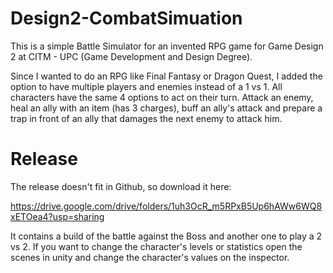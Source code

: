 # Design2-CombatSimuation

This is a simple Battle Simulator for an invented RPG game for Game Design 2 at CITM - UPC (Game Development and Design Degree).

Since I wanted to do an RPG like Final Fantasy or Dragon Quest, I added the option to have multiple players and enemies instead of a 1 vs 1. All characters have the same 4 options to act on their turn. Attack an enemy, heal an ally with an item (has 3 charges), buff an ally's attack and prepare a trap in front of an ally that damages the next enemy to attack him.  


# Release

The release doesn't fit in Github, so download it here:

https://drive.google.com/drive/folders/1uh3OcR_m5RPxB5Up6hAWw6WQ8xETOea4?usp=sharing

It contains a build of the battle against the Boss and another one to play a 2 vs 2.
If you want to change the character's levels or statistics open the scenes in unity and change the character's values on the inspector.

